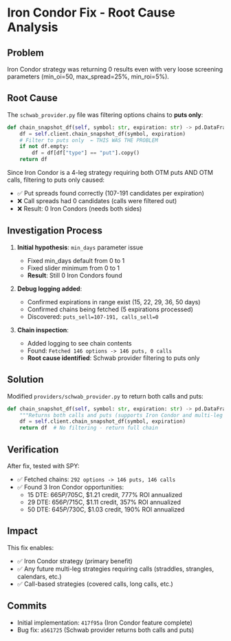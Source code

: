 # Iron Condor Fix - Root Cause Analysis

## Problem
Iron Condor strategy was returning 0 results even with very loose screening parameters (min_oi=50, max_spread=25%, min_roi=5%).

## Root Cause
The `schwab_provider.py` file was filtering options chains to **puts only**:

```python
def chain_snapshot_df(self, symbol: str, expiration: str) -> pd.DataFrame:
    df = self.client.chain_snapshot_df(symbol, expiration)
    # Filter to puts only  ← THIS WAS THE PROBLEM
    if not df.empty:
        df = df[df["type"] == "put"].copy()
    return df
```

Since Iron Condor is a 4-leg strategy requiring both OTM puts AND OTM calls, filtering to puts only caused:
- ✅ Put spreads found correctly (107-191 candidates per expiration)
- ❌ Call spreads had 0 candidates (calls were filtered out)
- ❌ Result: 0 Iron Condors (needs both sides)

## Investigation Process

1. **Initial hypothesis**: `min_days` parameter issue
   - Fixed min_days default from 0 to 1
   - Fixed slider minimum from 0 to 1
   - **Result**: Still 0 Iron Condors found

2. **Debug logging added**:
   - Confirmed expirations in range exist (15, 22, 29, 36, 50 days)
   - Confirmed chains being fetched (5 expirations processed)
   - Discovered: `puts_sell=107-191, calls_sell=0`

3. **Chain inspection**:
   - Added logging to see chain contents
   - Found: `Fetched 146 options -> 146 puts, 0 calls`
   - **Root cause identified**: Schwab provider filtering to puts only

## Solution
Modified `providers/schwab_provider.py` to return both calls and puts:

```python
def chain_snapshot_df(self, symbol: str, expiration: str) -> pd.DataFrame:
    """Returns both calls and puts (supports Iron Condor and multi-leg strategies)."""
    df = self.client.chain_snapshot_df(symbol, expiration)
    return df  # No filtering - return full chain
```

## Verification
After fix, tested with SPY:
- ✅ Fetched chains: `292 options -> 146 puts, 146 calls`
- ✅ Found 3 Iron Condor opportunities:
  - 15 DTE: $665P/$705C, $1.21 credit, 777% ROI annualized
  - 29 DTE: $656P/$715C, $1.11 credit, 357% ROI annualized
  - 50 DTE: $645P/$730C, $1.03 credit, 190% ROI annualized

## Impact
This fix enables:
- ✅ Iron Condor strategy (primary benefit)
- ✅ Any future multi-leg strategies requiring calls (straddles, strangles, calendars, etc.)
- ✅ Call-based strategies (covered calls, long calls, etc.)

## Commits
- Initial implementation: `417f95a` (Iron Condor feature complete)
- Bug fix: `a561725` (Schwab provider returns both calls and puts)
